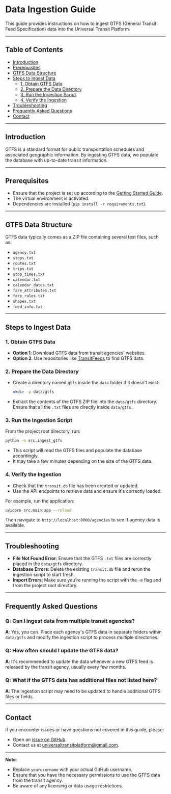 # Data Ingestion Guide

This guide provides instructions on how to ingest GTFS (General Transit Feed Specification) data into the Universal Transit Platform.

---

## Table of Contents

- [Introduction](#introduction)
- [Prerequisites](#prerequisites)
- [GTFS Data Structure](#gtfs-data-structure)
- [Steps to Ingest Data](#steps-to-ingest-data)
  - [1. Obtain GTFS Data](#1-obtain-gtfs-data)
  - [2. Prepare the Data Directory](#2-prepare-the-data-directory)
  - [3. Run the Ingestion Script](#3-run-the-ingestion-script)
  - [4. Verify the Ingestion](#4-verify-the-ingestion)
- [Troubleshooting](#troubleshooting)
- [Frequently Asked Questions](#frequently-asked-questions)
- [Contact](#contact)

---

## Introduction

GTFS is a standard format for public transportation schedules and associated geographic information. By ingesting GTFS data, we populate the database with up-to-date transit information.

---

## Prerequisites

- Ensure that the project is set up according to the [Getting Started Guide](getting_started.md).
- The virtual environment is activated.
- Dependencies are installed (`pip install -r requirements.txt`).

---

## GTFS Data Structure

GTFS data typically comes as a ZIP file containing several text files, such as:

- `agency.txt`
- `stops.txt`
- `routes.txt`
- `trips.txt`
- `stop_times.txt`
- `calendar.txt`
- `calendar_dates.txt`
- `fare_attributes.txt`
- `fare_rules.txt`
- `shapes.txt`
- `feed_info.txt`

---

## Steps to Ingest Data

### 1. Obtain GTFS Data

- **Option 1**: Download GTFS data from transit agencies' websites.
- **Option 2**: Use repositories like [TransitFeeds](https://transitfeeds.com/) to find GTFS data.

### 2. Prepare the Data Directory

- Create a directory named `gtfs` inside the `data` folder if it doesn't exist:

  ```bash
  mkdir -p data/gtfs
  ```

- Extract the contents of the GTFS ZIP file into the `data/gtfs` directory. Ensure that all the `.txt` files are directly inside `data/gtfs`.

### 3. Run the Ingestion Script

From the project root directory, run:

```bash
python -m src.ingest_gtfs
```

- This script will read the GTFS files and populate the database accordingly.
- It may take a few minutes depending on the size of the GTFS data.

### 4. Verify the Ingestion

- Check that the `transit.db` file has been created or updated.
- Use the API endpoints to retrieve data and ensure it's correctly loaded.

For example, run the application:

```bash
uvicorn src.main:app --reload
```

Then navigate to `http://localhost:8000/agencies` to see if agency data is available.

---

## Troubleshooting

- **File Not Found Error**: Ensure that the GTFS `.txt` files are correctly placed in the `data/gtfs` directory.
- **Database Errors**: Delete the existing `transit.db` file and rerun the ingestion script to start fresh.
- **Import Errors**: Make sure you're running the script with the `-m` flag and from the project root directory.

---

## Frequently Asked Questions

### **Q**: Can I ingest data from multiple transit agencies?

**A**: Yes, you can. Place each agency's GTFS data in separate folders within `data/gtfs` and modify the ingestion script to process multiple directories.

### **Q**: How often should I update the GTFS data?

**A**: It's recommended to update the data whenever a new GTFS feed is released by the transit agency, usually every few months.

### **Q**: What if the GTFS data has additional files not listed here?

**A**: The ingestion script may need to be updated to handle additional GTFS files or fields.

---

## Contact

If you encounter issues or have questions not covered in this guide, please:

- Open an [issue on GitHub](https://github.com/yourusername/universal-transit-platform/issues).
- Contact us at [universaltransitplatform@gmail.com](mailto:universaltransitplatform@gmail.com).

---

**Note**:

- Replace `yourusername` with your actual GitHub username.
- Ensure that you have the necessary permissions to use the GTFS data from the transit agency.
- Be aware of any licensing or data usage restrictions.
